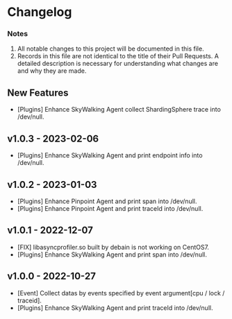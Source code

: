 # Changelog
### Notes
1. All notable changes to this project will be documented in this file.
2. Records in this file are not identical to the title of their Pull Requests. A detailed description is necessary for understanding what changes are and why they are made.

## New Features
- [Plugins] Enhance SkyWalking Agent collect ShardingSphere trace into /dev/null.

## v1.0.3 - 2023-02-06
- [Plugins] Enhance SkyWalking Agent and print endpoint info into /dev/null.

## v1.0.2 - 2023-01-03
- [Plugins] Enhance Pinpoint Agent and print span into /dev/null.
- [Plugins] Enhance Pinpoint Agent and print traceId into /dev/null.

## v1.0.1 - 2022-12-07
- [FIX] libasyncprofiler.so built by debain is not working on CentOS7.
- [Plugins] Enhance SkyWalking Agent and print span into /dev/null.

## v1.0.0 - 2022-10-27
- [Event] Collect datas by events specified by event argument[cpu / lock / traceid].
- [Plugins] Enhance SkyWalking Agent and print traceId into /dev/null.